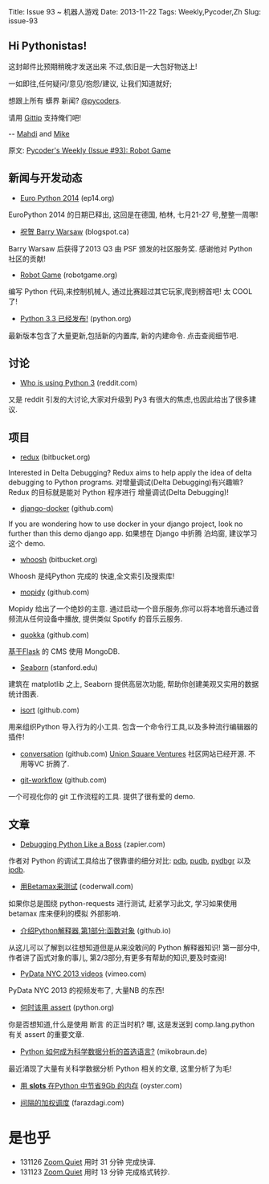 Title: Issue 93 ~ 机器人游戏 
Date: 2013-11-22 
Tags: Weekly,Pycoder,Zh 
Slug: issue-93 
## Hi Pythonistas!


这封邮件比预期稍晚才发送出来
不过,依旧是一大包好物送上!
 

一如即往,任何疑问/意见/抱怨/建议,
让我们知道就好;

想跟上所有 蠎界 新闻?
 [@pycoders](http://twitter.com/pycoders).

请用
[Gittip](https://www.gittip.com/PycodersWeekly)
支持俺们吧!

--
[Mahdi](https://twitter.com/#!/myusuf3) and [Mike](https://twitter.com/#!/mgrouchy)

原文: [Pycoder's Weekly (Issue #93): Robot Game](http://eepurl.com/Jk4A5)

## 新闻与开发动态

- [Euro Python 2014](http://ep14.org/) (ep14.org)

EuroPython 2014 的日期已释出,
这回是在德国, 柏林, 七月21-27 号,整整一周哪!

 

- [祝贺 Barry Warsaw](http://pyfound.blogspot.ca/2013/11/congratulations-to-barry-warsaw.html) (blogspot.ca)

Barry Warsaw 后获得了2013 Q3 由 PSF 颁发的社区服务奖.
感谢他对 Python 社区的贡献!

 
- [Robot Game](http://robotgame.org/home) (robotgame.org)

编写 Python 代码,来控制机械人, 通过比赛超过其它玩家,爬到榜首吧!
太 COOL 了!
 
- [Python 3.3 已经发布!](http://docs.python.org/3.3/whatsnew/3.3.html) (python.org)

最新版本包含了大量更新,包括新的内置库,
新的内建命令. 点击查阅细节吧.



## 讨论

- [Who is using Python 3](http://www.reddit.com/r/Python/comments/1r4zoq/who_is_using_python_3/) (reddit.com)

又是 reddit 引发的大讨论,大家对升级到 Py3 有很大的焦虑,也因此给出了很多建议.


## 项目

- [redux](https://bitbucket.org/hamstah/redux) (bitbucket.org)

Interested in Delta Debugging? Redux aims to help apply the idea of delta debugging to Python programs.
对增量调试(Delta Debugging)有兴趣嘛?
Redux 的目标就是能对 Python 程序进行 增量调试(Delta Debugging)!

 
- [django-docker](https://github.com/kencochrane/django-docker) (github.com)

If you are wondering how to use docker in your django project, look no further than this demo django app.
如果想在 Django 中折腾 泊坞窗, 
建议学习这个 demo.
 

- [whoosh](https://bitbucket.org/mchaput/whoosh/wiki/Home) (bitbucket.org)

Whoosh 是纯Python 完成的 快速,全文索引及搜索库!

 

- [mopidy](https://github.com/mopidy/mopidy) (github.com)

Mopidy 给出了一个绝妙的主意.
通过启动一个音乐服务,你可以将本地音乐通过音频流从任何设备中播放,
提供类似 Spotify 的音乐云服务.


- [quokka](https://github.com/pythonhub/quokka) (github.com)

[基于Flask](http://flask.pocoo.org/) 的 CMS
使用 MongoDB.

 

- [Seaborn](http://stanford.edu/~mwaskom/software/seaborn/index.html#) (stanford.edu)

建筑在 matplotlib 之上, 
Seaborn 提供高层次功能,
帮助你创建美观又实用的数据统计图表.

 

- [isort](https://github.com/timothycrosley/isort) (github.com)


用来组织Python 导入行为的小工具.
包含一个命令行工具,以及多种流行编辑器的插件!
 

- [conversation](https://github.com/unionsquareventures/conversation) (github.com)
[Union Square Ventures](http://www.usv.com/)
社区网站已经开源.
不用等VC 折腾了.

 

- [git-workflow](https://github.com/jvns/git-workflow) (github.com)

一个可视化你的 git 工作流程的工具.
提供了很有爱的 demo.


## 文章
 
- [Debugging Python Like a Boss](https://zapier.com/engineering/debugging-python-boss/) (zapier.com)

作者对 Python 的调试工具给出了很靠谱的细分对比:
[pdb](http://docs.python.org/2/library/pdb.html), 
[pudb](https://pypi.python.org/pypi/pudb), 
[pydbgr](https://code.google.com/p/pydbgr/) 以及
[ipdb](https://github.com/gotcha/ipdb).

- [用Betamax来测试](https://coderwall.com/p/0luvca) (coderwall.com)

如果你总是围绕 python-requests 进行测试,
赶紧学习此文,
学习如果使用 betamax 库来便利的模拟 外部影响.


- [介绍Python解释器,第1部分:函数对象](http://akaptur.github.io/blog/2013/11/15/introduction-to-the-python-interpreter/) (github.io)


从这儿可以了解到以往想知道但是从来没敢问的 Python 解释器知识!
第一部分中,作者讲了函式对象的事儿,
第2/3部分,有更多有帮助的知识,要及时查阅!


- [PyData NYC 2013 videos](http://vimeo.com/pydata) (vimeo.com)

PyData NYC 2013 的视频发布了,
大量NB 的东西!


- [何时该用 assert](https://mail.python.org/pipermail/python-list/2013-November/660401.html) (python.org)

你是否想知道,什么是使用 断言 的正当时机?
哪, 这是发送到 comp.lang.python 有关 assert 的重要文章.


- [Python 如何成为科学数据分析的首选语言?](http://blog.mikiobraun.de/2013/11/how-python-became-the-language-of-choice-for-data-science.html) (mikobraun.de)

最近涌现了大量有关科学数据分析 Python 相关的文章,
这里分析了为毛!


- [用 __slots__ 在Python 中节省9Gb 的内存](http://tech.oyster.com/save-ram-with-python-slots/) (oyster.com)

- [间隔的加权调度](http://farazdagi.com/blog/2013/weighted-interval-scheduling/) (farazdagi.com)


# 是也乎

- 131126 [Zoom.Quiet](http://zoomquiet.org/) 用时 31 分钟 完成快译.
- 131123 [Zoom.Quiet](http://zoomquiet.org/) 用时 13 分钟 完成格式转抄.
 
